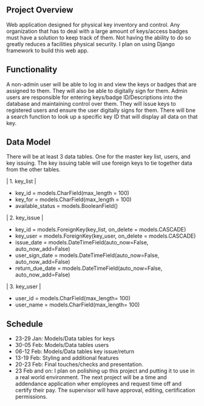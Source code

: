 ## Project Overview

Web application designed for physical key inventory and control. Any organization that has to deal with a large amount of keys/access badges must have a solution to keep track of them. Not having the ability to do so greatly reduces a facilities physical security. I plan on using Django framework to build this web app. 

## Functionality

A non-admin user will be able to log in and view the keys or badges that are assigned to them. They will also be able to digitally sign for them. Admin users are responsible for entering keys/badge ID/Descriptions into the database and maintaining control over them. They will issue keys to registered users and ensure the user digitally signs for them. There will bne a search function to look up a specific key ID that will display all data on that key.

## Data Model

There will be at least 3 data tables. One for the master key list, users, and key issuing. The key issuing table will use foreign keys to tie together data from the other tables.

| 1. key_list |
- key_id = models.CharField(max_length = 100)
- key_for = models.CharField(max_length = 100)   
- available_status = models.BooleanField()
              
| 2. key_issue |
- key_id = models.ForeignKey(key_list, on_delete = models.CASCADE)
- key_user = models.ForeignKey(key_user, on_delete = models.CASCADE)
- issue_date = models.DateTimeField(auto_now=False, auto_now_add=False)
- user_sign_date = models.DateTimeField(auto_now=False, auto_now_add=False)
- return_due_date = models.DateTimeField(auto_now=False, auto_now_add=False)

| 3. key_user |
- user_id = models.CharField(max_length= 100)
- user_name = models.CharField(max_length= 100)

## Schedule

- 23-29 Jan: Models/Data tables for keys
- 30-05 Feb: Models/Data tables users
- 06-12 Feb: Models/Data tables key issue/return
- 13-19 Feb: Styling and additional features
- 20-23 Feb: Final touches/checks and presentation.
- 23 Feb and on: I plan on polishing up this project and putting it to use in a real world environment. The next project will be a time and addendance application wher employees and request time off and certify their pay. The supervisor will have approval, editing, certification permissions.